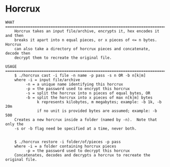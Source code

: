 # Horcrux
    WHAT ========================================================================
        Horcrux takes an input file/archive, encrypts it, hex encodes it and then
        breaks it apart into n equal pieces, or x pieces of <= n bytes.  Horcrux
        can also take a directory of horcrux pieces and concatenate, decode then
        decrypt them to recreate the original file.

    USAGE =======================================================================
        $ ./horcrux cast -i file -n name -p pass -s n OR -b n[k|m]
        where -i = input file/archive
             -n = a unique name identifying this horcrux
             -p = the password used to encrypt this horcrux
             -s = split the horcrux into n pieces of equal bytes, OR
             -b = split the horcrux into x pieces of max n[k|m] bytes
                  k represents kilobytes, m megabytes; example: -b 1k, -b 20m
                  if no unit is provided bytes are assumed; example: -b 500
        Creates a new horcrux inside a folder (named by -n).  Note that only the
        -s or -b flag need be specified at a time, never both.


        $ ./horcrux restore -i folder/of/pieces -p pass
        where -i = a folder containing horcrux pieces
             -p = the password used to decrypt this horcrux
        Concatenates, decodes and decrypts a horcrux to recreate the original file.
